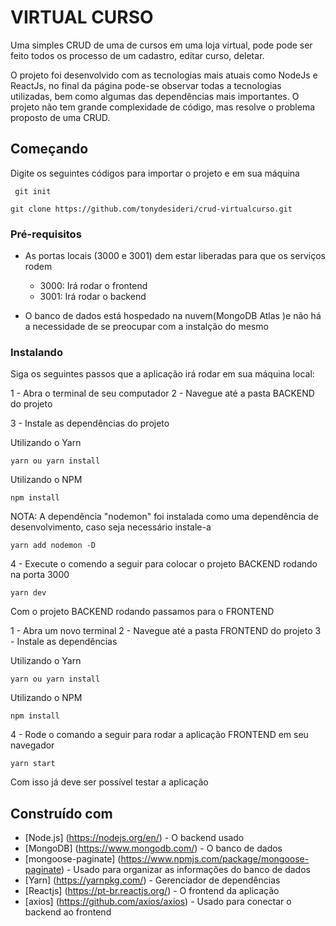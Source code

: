 # VIRTUAL CURSO

Uma simples CRUD de uma de cursos em uma loja virtual, pode pode ser feito todos os processo de um cadastro, editar curso, deletar.

O projeto foi desenvolvido com as tecnologias mais atuais como NodeJs e ReactJs, no final da página pode-se observar todas a tecnologias
utilizadas, bem como algumas das dependências mais importantes. O projeto não tem grande complexidade de código, mas resolve o problema
proposto de uma CRUD.

## Começando

Digite os seguintes códigos para importar o projeto e em sua máquina

`` git init``

``git clone https://github.com/tonydesideri/crud-virtualcurso.git ``


### Pré-requisitos

- As portas locais (3000 e 3001) dem estar liberadas para que os serviços rodem
  - 3000: Irá rodar o frontend
  - 3001: Irá rodar o backend

- O banco de dados está hospedado na nuvem(MongoDB Atlas )e não há a necessidade de se preocupar com a instalção do mesmo

### Instalando

Siga os seguintes passos que a aplicação irá rodar em sua máquina local:

1 - Abra o terminal de seu computador
2 - Navegue até a pasta BACKEND do projeto

3 - Instale as dependências do projeto

Utilizando o Yarn

``yarn ou yarn install``

Utilizando o NPM

``npm install``

NOTA: A dependência "nodemon" foi instalada como uma dependência de desenvolvimento, caso seja necessário instale-a

``yarn add nodemon -D ``

4 - Execute o comendo a seguir para colocar o projeto BACKEND rodando na porta 3000

``yarn dev``

Com o projeto BACKEND rodando passamos para o FRONTEND

1 - Abra um novo terminal
2 - Navegue até a pasta FRONTEND do projeto
3 - Instale as dependências

Utilizando o Yarn

``yarn ou yarn install``

Utilizando o NPM

``npm install ``

4 - Rode o comando a seguir para rodar a aplicação FRONTEND em seu navegador

``yarn start ``

Com isso já deve ser possível testar a aplicação

## Construído com

* [Node.js] (https://nodejs.org/en/) - O backend usado
* [MongoDB] (https://www.mongodb.com/) - O banco de dados
* [mongoose-paginate] (https://www.npmjs.com/package/mongoose-paginate) - Usado para organizar as informações do banco de dados
* [Yarn] (https://yarnpkg.com/) - Gerenciador de dependências 
* [Reactjs] (https://pt-br.reactjs.org/) - O frontend da aplicação
* [axios] (https://github.com/axios/axios) - Usado para conectar o backend ao frontend


